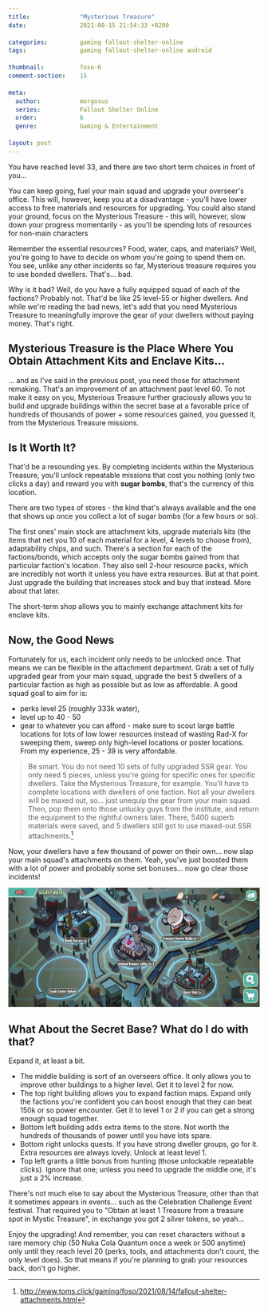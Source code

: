 ```yaml
---
title:              "Mysterious Treasure"
date:               2021-08-15 21:54:33 +0200

categories:         gaming fallout-shelter-online
tags:               gaming fallout-shelter-online android

thumbnail:          foso-6
comment-section:    15

meta:
  author:           morgosus
  series:           Fallout Shelter Online
  order:            6
  genre:            Gaming & Entertainment

layout: post
---
```

You have reached level 33, and there are two short term choices in front of you...

You can keep going, fuel your main squad and upgrade your overseer's office. This will, however, keep you at a disadvantage - you'll have lower access to free materials and resources for upgrading. You could also stand your ground, focus on the Mysterious Treasure - this will, however, slow down your progress momentarily - as you'll be spending lots of resources for non-main characters

Remember the essential resources? Food, water, caps, and materials? Well, you're going to have to decide on whom you're going to spend them on. You see, unlike any other incidents so far, Mysterious treasure requires you to use bonded dwellers. That's... bad.

Why is it bad? Well, do you have a fully equipped squad of each of the factions? Probably not. That'd be like 25 level-55 or higher dwellers. And while we're reading the bad news, let's add that you need Mysterious Treasure to meaningfully improve the gear of your dwellers without paying money. That's right.

## Mysterious Treasure is the Place Where You Obtain Attachment Kits and Enclave Kits...
... and as I've said in the previous post, you need those for attachment remaking. That's an improvement of an attachment past level 60. To not make it easy on you, Mysterious Treasure further graciously allows you to build and upgrade buildings within the secret base at a favorable price of hundreds of thousands of power + some resources gained, you guessed it,
from the Mysterious Treasure missions.

## Is It Worth It?
That'd be a resounding yes. By completing incidents within the Mysterious Treasure, you'll unlock repeatable missions
that cost you nothing (only two clicks a day) and reward you with **sugar bombs**, that's the currency of this location.

There are two types of stores - the kind that's always available and the one that shows up once you collect a lot of
sugar bombs (for a few hours or so).

The first ones' main stock are attachment kits, upgrade materials kits (the items that net you 10 of each material for a
level, 4 levels to choose from), adaptability chips, and such. There's a section for each of the factions/bonds, which accepts only the sugar bombs gained from that particular faction's location. They also sell 2-hour resource packs, which are incredibly not worth it unless you have extra resources. But at that point. Just upgrade the building that increases stock and buy that instead. More about that later.

The short-term shop allows you to mainly exchange attachment kits for enclave kits.

## Now, the Good News
Fortunately for us, each incident only needs to be unlocked once. That means we can be flexible in the attachment department. Grab a set of fully upgraded gear from your main squad, upgrade the best 5 dwellers of a particular faction as high as possible but as low as affordable. A good squad goal to aim for is:
- perks level 25 (roughly 333k water),
- level up to 40 - 50
- gear to whatever you can afford - make sure to scout large battle locations for lots of low lower resources instead of wasting
  Rad-X for sweeping them, sweep only high-level locations or poster locations. From my experience, 25 - 39 is very affordable.

> Be smart. You do not need 10 sets of fully upgraded SSR gear. You only need 5 pieces, unless you're going for specific ones for specific dwellers. Take the Mysterious Treasure, for example. You'll have to complete locations with dwellers of one faction. Not all your dwellers will be maxed out, so… just unequip the gear from your main squad. Then, pop them onto those unlucky guys from the institute, and return the equipment to the rightful owners later. There, 5400 superb materials were saved, and 5 dwellers still got to use maxed-out SSR attachments.[^1]

Now, your dwellers have a few thousand of power on their own... now slap your main squad's attachments on them. Yeah,
you've just boosted them with a lot of power and probably some set bonuses... now go clear those incidents!

![Secret Base](/assets/thm/gaming/foso/secret-base.jpg)

## What About the Secret Base? What do I do with that?
Expand it, at least a bit.
- The middle building is sort of an overseers office. It only allows you to improve other buildings to a higher level. Get it to level 2 for now.
- The top right building allows you to expand faction maps. Expand only the factions you're confident you can boost enough that they can beat 150k or so power encounter. Get it to level 1 or 2 if you can get a strong enough squad together.
- Bottom left building adds extra items to the store. Not worth the hundreds of thousands of power until you have lots spare.
- Bottom right unlocks quests. If you have strong dweller groups, go for it. Extra resources are always lovely. Unlock at least level 1.
- Top left grants a little bonus from hunting (those unlockable repeatable clicks). Ignore that one; unless you need to upgrade the middle one, it's just a 2% increase.

There's not much else to say about the Mysterious Treasure, other than that it sometimes appears in events... such as the Celebration Challenge Event festival. That required you to "Obtain at least 1 Treasure from a treasure spot in Mystic Treasure", in exchange you got 2 silver tokens, so yeah...

Enjoy the upgrading! And remember, you can reset characters without a rare memory chip (50 Nuka Cola Quantum once a week or 500 anytime) only until they reach level 20 (perks, tools, and attachments don't count, the only level does). So that means if you're planning to grab your resources back, don't go higher.

[^1]: http://www.toms.click/gaming/foso/2021/08/14/fallout-shelter-attachments.html
